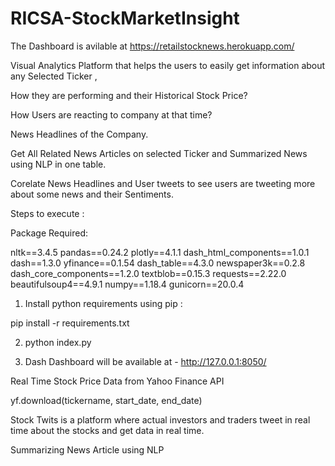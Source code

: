 # RICSA-StockMarketInsight

The Dashboard is avilable at https://retailstocknews.herokuapp.com/

Visual Analytics Platform that helps the users  to easily get information about any Selected  Ticker ,

How they are performing and their Historical Stock Price?

How Users are reacting to company at that time?

News Headlines of the Company.

Get All Related News Articles on selected Ticker  and Summarized News using NLP in one table.

Corelate  News  Headlines and User tweets to see  users are tweeting more about some news and their Sentiments.

Steps to execute :

Package Required:

nltk==3.4.5
pandas==0.24.2
plotly==4.1.1
dash_html_components==1.0.1
dash==1.3.0
yfinance==0.1.54
dash_table==4.3.0
newspaper3k==0.2.8
dash_core_components==1.2.0
textblob==0.15.3
requests==2.22.0
beautifulsoup4==4.9.1
numpy==1.18.4
gunicorn==20.0.4


1. Install python requirements using pip : 

pip install -r requirements.txt


2. python index.py

3. Dash Dashboard will be available at - http://127.0.0.1:8050/




 Real Time Stock Price Data from Yahoo Finance API

yf.download(tickername, start_date, end_date)

Stock Twits is a platform where  actual investors and traders tweet in real time about the stocks and get data in real time.

Summarizing News Article using NLP








